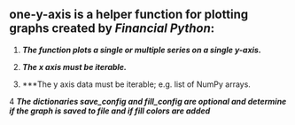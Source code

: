 ## one-y-axis is a helper function for plotting graphs created by *Financial Python*:

1. ***The function plots a single or multiple series on a single y-axis.***

2. ***The x axis must be iterable.***

3. ***The y axis data must be iterable; e.g. list of NumPy arrays.

4  ***The dictionaries save_config and fill_config are optional and determine if the graph is saved to file and if fill colors are added***